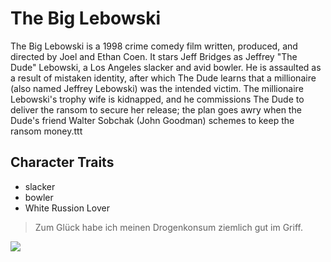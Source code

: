 # The Big Lebowski
The Big Lebowski is a 1998 crime comedy film written, produced, and directed by Joel and Ethan Coen. It stars Jeff Bridges as Jeffrey "The Dude" Lebowski, a Los Angeles slacker and avid bowler. He is assaulted as a result of mistaken identity, after which The Dude learns that a millionaire (also named Jeffrey Lebowski) was the intended victim. The millionaire Lebowski's trophy wife is kidnapped, and he commissions The Dude to deliver the ransom to secure her release; the plan goes awry when the Dude's friend Walter Sobchak (John Goodman) schemes to keep the ransom money.ttt
## Character Traits
* slacker
* bowler
* White Russion Lover

> Zum Glück habe ich meinen Drogenkonsum ziemlich gut im Griff.

<img src="https://upload.wikimedia.org/wikipedia/en/3/35/Biglebowskiposter.jpg" />
